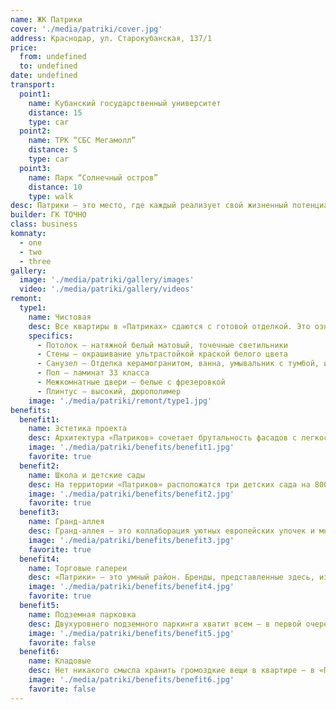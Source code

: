 ```yaml
---
name: ЖК Патрики
cover: './media/patriki/cover.jpg'
address: Краснодар, ул. Старокубанская, 137/1
price:
  from: undefined
  to: undefined
date: undefined
transport:
  point1:
    name: Кубанский государственный университет
    distance: 15
    type: car
  point2:
    name: ТРК “СБС Мегамолл”
    distance: 5
    type: car
  point3:
    name: Парк “Солнечный остров”
    distance: 10
    type: walk
desc: Патрики — это место, где каждый реализует свой жизненный потенциал. Запустить многомиллионный стартап в коворкинге или достичь просветления в центре йоги и тишины. А может, кастомизировать свою машину в личном детейлинг-центре? Дом — больше не просто стены. Это драйвер вашей насыщенной жизни. Добро пожаловать в Патрики.
builder: ГК ТОЧНО
class: business
komnaty:
  - one
  - two
  - three
gallery:
  image: './media/patriki/gallery/images'
  video: './media/patriki/gallery/videos'
remont:
  type1:
    name: Чистовая
    desc: Все квартиры в «Патриках» сдаются с готовой отделкой. Это означает, что вы сразу сможете переехать в чистый новый дом, где не будет стройматериалов, рабочих и цементной пыли, а по утрам вас разбудит солнечный свет, а не шум перфоратора. Базовая отделка из качественных и долговечных материалов позволит создать индивидуальный интерьер с помощью мебели, текстиля и декора.
    specifics:
      - Потолок — натяжной белый матовый, точечные светильники
      - Стены — окрашивание ультрастойкой краской белого цвета
      - Санузел — Отделка керамогранитом, ванна, умывальник с тумбой, инсталляция, зеркало с подсветкой, смесители
      - Пол — ламинат 33 класса
      - Межкомнатные двери — белые с фрезеровкой
      - Плинтус — высокий, дюрополимер
    image: './media/patriki/remont/type1.jpg'
benefits:
  benefit1:
    name: Эстетика проекта
    desc: Архитектура «Патриков» сочетает брутальность фасадов с легкостью и прозрачностью больших панорамных окон. Разная высота домов дает максимум солнечного света, а в сочетании с несколькими цветами фасадов и не позволяет глазу уставать от однообразия. Особенно эффектно «Патрики» смотрятся вечером, когда загорается архитектурная подсветка зданий. В «Патриках» переплетаются все четыре стихии - аллеи, бульвары, парки и просторные дворы наполнены воздухом, рядом журчит вода искусственных «прудов», теплое освещение территории делает пространство уютным, а деревья, кустарники, цветы и травы растут здесь повсюду, разбавляя городскую среду живой природой.
    image: './media/patriki/benefits/benefit1.jpg'
    favorite: true
  benefit2:
    name: Школа и детские сады
    desc: На территории «Патриков» расположатся три детских сада на 800 мест и инновационная школа на 1 550 учеников. Школы и сады будут выполнены в едином архитектурном стиле района. Поликлиника в ЖК «Элегант» — буквально через дорогу. Также в торговых галереях «Патриков» расположатся развивающие центры и студии дополнительного образования.
    image: './media/patriki/benefits/benefit2.jpg'
    favorite: true
  benefit3:
    name: Гранд-аллея
    desc: Гранд-аллея — это коллаборация уютных европейских улочек и многолюдных бульваров Нью-Йорка. Днём можно успокоить мысли около водоема и сделать фото для сторис с арт объектами, а вечером поужинать в ресторане Андрея Матюхи — шефа с мировым именем. После гастрономического приключения прогуляться по юмягко освещенной аллее. Гранд-аллея – не просто место для прогулок среди деревьев и лавочек. Здесь все краски мира и знаковые бизнесы города. Перехватить капучино в «Зацепи кофе» перед уходовой процедурой в институте  красоты Babor, заказать сет от шефа в заведении Madyar Collection или в «Голом поваре». Зимой посиделки на летниках с бокалом Беллини сменит проба местных вин и дегустация мёда с Красной Поляны. От ярмарки на площади каждый гость возьмет свое — вкус русского праздника или атмосферу рождественского Нью-Йорка.
    image: './media/patriki/benefits/benefit3.jpg'
    favorite: true
  benefit4:
    name: Торговые галереи
    desc: «Патрики» — это умный район. Бренды, представленные здесь, известны уже сейчас. А также продумано зонирование коммерции. Рядом с рестораном не будет пункта выдачи Ozon, а строительные материалы не испортят атмосферу около салона красоты «Sense». Все электронные магазины вынесены в одну зону, а сервисы чистоты и интерьера в другую. Жителям «Патриков» это гарантирует безупречную эстетику фасадов и торговой галереи, а предпринимателям — успех их бизнеса.
    image: './media/patriki/benefits/benefit4.jpg'
    favorite: true
  benefit5:
    name: Подземная парковка
    desc: Двухуровнего подземного паркинга хватит всем – в первой очереди 2000 машиномест. Но это еще не все - здесь есть автомойки, пит-стопы и зарядки для электромобилей. Мы позаботились о том, чтобы ваш автомобиль всегда был готов к путешествию. Для удобства на оба уровня паркинга можно будет спускаться на лифте.
    image: './media/patriki/benefits/benefit5.jpg'
    favorite: false
  benefit6:
    name: Кладовые
    desc: Нет никакого смысла хранить громоздкие вещи в квартире – в «Патриках» для этого есть кладовые от 2 до 19 кв. м. Используйте полезные метры своей квартиры для жизни и удовольствия, а комплект зимней резины, доску для серфинга и самокат оставляйте в собственной кладовой.
    image: './media/patriki/benefits/benefit6.jpg'
    favorite: false
---
```


